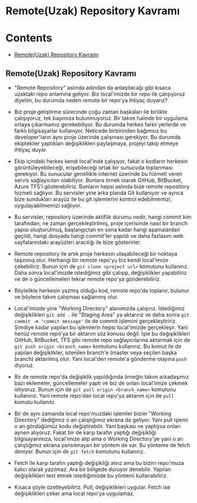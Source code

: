 # Remote(Uzak) Repository Kavramı

# Contents
* [Remote(Uzak) Repository Kavramı](#remote)



## Remote(Uzak) Repository Kavramı <a name="remote"></a>

- "Remote Repository" aslında adından da anlaşılacağı gibi kısaca uzaktaki repo anlamına geliyor. Biz local'imizde bir repo ile çalışıyoruz diyelim, bu durumda neden remote bir repo'ya ihtiyaç duyarız? 

- Biz proje geliştirme sürecinde çoğu zaman başkaları ile birlikte çalışıyoruz, tek başımıza bulunmuyoruz. Bir takım halinde bir uygulama ortaya çıkarmamız gerekebiliyor. Bu durumda herkes farklı yerlerde ve farklı bilgisayarlar kullanıyor. Neticede birbirinden bağımsız bu developer'ların aynı proje üzerinde çalışması gerekiyor. Bu durumda ekiptekiler yaptıkları değişiklikleri paylaşmaya, projeyi takip etmeye ihtiyaç duyar. 

- Ekip içindeki herkes kendi local'inde çalışıyor, fakat o kodların herkesin görüntüleyebileceği, erişebileceği ortak bir sunucuda toplanması gerekiyor. Bu sunucular genellikle internet üzerinde bu hizmeti veren servis sağlayıcıları olabiliyor. Bunlara örnek olarak GitHub, BitBucket, Azure TFS'i gösterebiliriz. Bunların hepsi aslında bize remote repository hizmeti sağlıyor. Bu servisler yine arka planda Git kullanıyor ve ayrıca bize sundukları arayüz ile bu git işlemlerini kontrol edebilmemizi, uygulayabilmemizi sağlıyor. 

- Bu servisler, repository üzerinde aktiflik durumu nedir, hangi commit kim tarafından, ne zaman gerçekleştirilmiş, proje içerisinde nasıl bir branch yapısı oluşturulmuş, başlangıçtan en sona kadar hangi aşamalardan geçildi, hangi dosyada hangi commit'ler yapıldı ve daha fazlasını web sayfalarındaki arayüzleri aracılığı ile bize gösterirler. 

- Remote repository ile artık proje herkesin ulaşabileceği bir noktaya taşınmış olur. Herhangi bir remote repo'yu biz kendi local'imize çekebiliriz. Bunun için de `git clone <project url>` komutunu kullanırız. Daha sonra local'imizde istediğimiz gibi çalışıp, değişiklikler yapabiliriz ve de o güncellemeleri tekrar remote repo'ya gönderebiliriz. 

- Böylelikle herkesin yazmış olduğu kod, remote repo'da toplanır, bulunur ve böylece takım çalışması sağlanmış olur. 

- Local'imizde yine "Working Directory" alanımızda çalışırız. İstediğimiz değişiklikleri `git add .` ile "Staging Area" ya aktarırız ve daha sonra `git commit -m "commit message"` ile de commit işlemini gerçekleştiririz. Şimdiye kadar yapılan bu işlemlerin hepsi local'imizde gerçekleşir. Yani henüz remote repo'ya bir aktarım söz konusu değil. İşte bu değişiklikleri GitHub, BitBucket, TFS gibi remote repo sağlayıcılarına aktarmak için de `git push origin <branch_name>` komutunu kullanırız. Bu komut ile de yapılan değişiklikler, istenilen branch'e (master veya seçilen başka branch) aktarılmış olur. Yani local'den remote'a gönderme olayına `push` diyoruz.

- Bir de remote repo'da değişiklik yapıldığında örneğin takım arkadaşımız bazı eklemeler, güncellemeler yaptı ve biz de onları local'imize çekmek istiyoruz. Bunun için de `git pull origin <branch_name>` komutunu kullanırız. Yani remote repo'dan local repo'ya aktarım için de `pull` komutu kullanılır.

- Bir de aynı zamanda local repo'muzdaki işlemler bizim "Working Directory" dediğimiz o an çalıştığımız ekrana da geliyor. Yani pull işlemi o an gördüğümüz kodu değiştirebilir. Yani başkası ne yaptıysa onları aynen alıyoruz. Fakat bir de karşı tarafın yaptığı değişikliği bilgisayarımıza, local'imize alıp ama o Working Directory'ye yani o an çalıştığımız ekrana yansıtmayan bir yöntem de var. Bu yönteme de fetch deniyor. Bunun için de `git fetch` komutunu kullanırız. 

- Fetch ile karşı tarafın yaptığı değişikliği alırız ama bu bizim repo'muza kalıcı olarak yazılmaz. Ara bir bölgede duruyor denebilir. Yapılan değişiklikleri test etmek istediğimizde bu yöntemi kullanabiliriz. 

- Kısaca şöyle özetleyebiliriz. Pull; değişiklikleri uygular. Fetch ise değişiklikleri çeker ama local repo'ya uygulamaz. 













